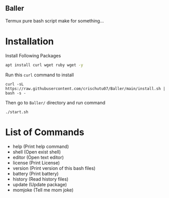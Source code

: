 ## Baller
Termux pure bash script make for something...
# Installation
Install Following Packages
```bash
apt install curl wget ruby wget -y
```
Run this ``curl`` command to install
```
curl -sL https://raw.githubusercontent.com/crischutu07/Baller/main/install.sh | bash -s -
```
Then go to ``Baller/`` directory and run command
```
./start.sh
```
# List of Commands
- help (Print help command)
- shell (Open exist shell)
- editor (Open text editor)
- license (Print License)
- version (Print version of this bash files)
- battery (Print battery)
- history (Read history files)
- update (Update package)
- momjoke (Tell me mom joke)

